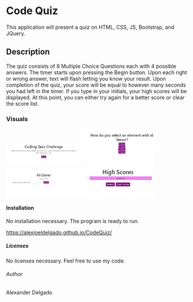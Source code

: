 # Code Quiz
This application will present a quiz on HTML, CSS, JS, Bootstrap, and JQuery. 

## Description
The quiz consists of 8 Multiple Choice Questions each with 4 possible answers. The timer starts upon pressing the Begin button. Upon each right or wrong answer, text will flash letting you know your result. Upon completion of the quiz, your score will be equal to however many seconds you had left in the timer. If you type in your initials, your high scores will be displayed. At this point, you can either try again for a better score or clear the score list.

### Visuals
<img src="assets/ss1.PNG" width="200">
<img src="assets/ss2.PNG" width="200">
<img src="assets/ss3.PNG" width="200">
<img src="assets/ss4.PNG" width="200">

#### Installation
No installation necessary. The program is ready to run.

https://alexjoeldelgado.github.io/CodeQuiz/

##### Licenses
No licenses necessary. Feel free to use my code.

###### Author
Alexander Delgado
